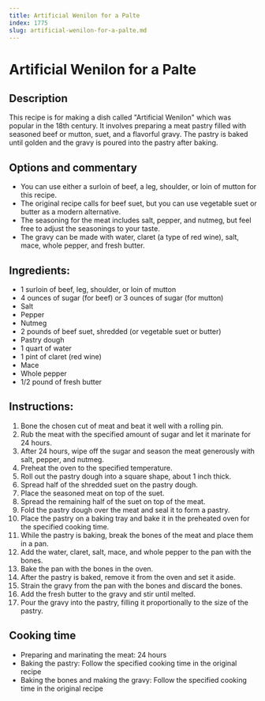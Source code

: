 ```yaml
---
title: Artificial Wenilon for a Palte
index: 1775
slug: artificial-wenilon-for-a-palte.md
---
```


# Artificial Wenilon for a Palte

## Description
This recipe is for making a dish called "Artificial Wenilon" which was popular in the 18th century. It involves preparing a meat pastry filled with seasoned beef or mutton, suet, and a flavorful gravy. The pastry is baked until golden and the gravy is poured into the pastry after baking.

## Options and commentary
- You can use either a surloin of beef, a leg, shoulder, or loin of mutton for this recipe.
- The original recipe calls for beef suet, but you can use vegetable suet or butter as a modern alternative.
- The seasoning for the meat includes salt, pepper, and nutmeg, but feel free to adjust the seasonings to your taste.
- The gravy can be made with water, claret (a type of red wine), salt, mace, whole pepper, and fresh butter.

## Ingredients:
- 1 surloin of beef, leg, shoulder, or loin of mutton
- 4 ounces of sugar (for beef) or 3 ounces of sugar (for mutton)
- Salt
- Pepper
- Nutmeg
- 2 pounds of beef suet, shredded (or vegetable suet or butter)
- Pastry dough
- 1 quart of water
- 1 pint of claret (red wine)
- Mace
- Whole pepper
- 1/2 pound of fresh butter

## Instructions:
1. Bone the chosen cut of meat and beat it well with a rolling pin.
2. Rub the meat with the specified amount of sugar and let it marinate for 24 hours.
3. After 24 hours, wipe off the sugar and season the meat generously with salt, pepper, and nutmeg.
4. Preheat the oven to the specified temperature.
5. Roll out the pastry dough into a square shape, about 1 inch thick.
6. Spread half of the shredded suet on the pastry dough.
7. Place the seasoned meat on top of the suet.
8. Spread the remaining half of the suet on top of the meat.
9. Fold the pastry dough over the meat and seal it to form a pastry.
10. Place the pastry on a baking tray and bake it in the preheated oven for the specified cooking time.
11. While the pastry is baking, break the bones of the meat and place them in a pan.
12. Add the water, claret, salt, mace, and whole pepper to the pan with the bones.
13. Bake the pan with the bones in the oven.
14. After the pastry is baked, remove it from the oven and set it aside.
15. Strain the gravy from the pan with the bones and discard the bones.
16. Add the fresh butter to the gravy and stir until melted.
17. Pour the gravy into the pastry, filling it proportionally to the size of the pastry.

## Cooking time
- Preparing and marinating the meat: 24 hours
- Baking the pastry: Follow the specified cooking time in the original recipe
- Baking the bones and making the gravy: Follow the specified cooking time in the original recipe